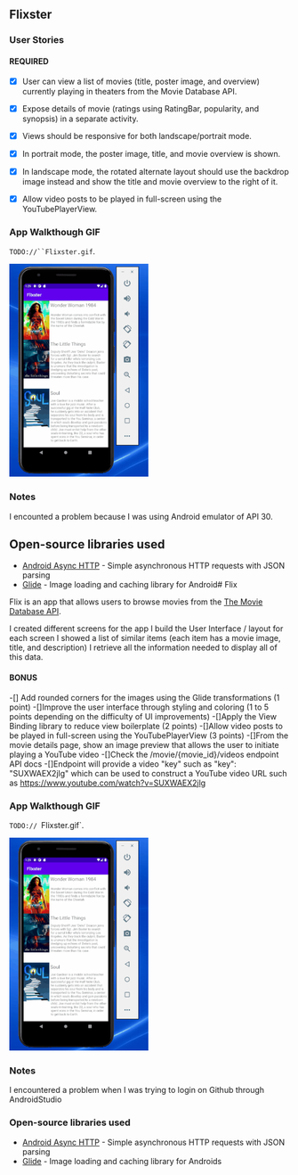 
## Flixster

### User Stories

#### REQUIRED

- [x] User can view a list of movies (title, poster image, and overview) currently playing in theaters from the Movie Database API.
- [x] Expose details of movie (ratings using RatingBar, popularity, and synopsis) in a separate activity.
- [x] Views should be responsive for both landscape/portrait mode.
- [x] In portrait mode, the poster image, title, and movie overview is shown.
- [x] In landscape mode, the rotated alternate layout should use the backdrop image instead and show the title and movie overview to the right of it.
- [x] Allow video posts to be played in full-screen using the YouTubePlayerView.


### App Walkthough GIF

`TODO://``Flixster.gif`. 

<img src="Flixster.gif" width=250><br>

### Notes

I encounted a problem because I was using Android emulator of API 30.

## Open-source libraries used
- [Android Async HTTP](https://github.com/codepath/CPAsyncHttpClient) - Simple asynchronous HTTP requests with JSON parsing
- [Glide](https://github.com/bumptech/glide) - Image loading and caching library for Android# Flix


Flix is an app that allows users to browse movies from the [The Movie Database API](http://docs.themoviedb.apiary.io/#).

   I created different screens for the app
   I  build the User Interface / layout for each screen
   I showed a list of similar items (each item has a movie image, title, and description)
   I retrieve all the information needed to display all of this data.



#### BONUS
-[] Add rounded corners for the images using the Glide transformations (1 point)
-[]Improve the user interface through styling and coloring (1 to 5 points depending on the difficulty of UI improvements)
-[]Apply the View Binding library to reduce view boilerplate (2 points)
-[]Allow video posts to be played in full-screen using the YouTubePlayerView (3 points)
-[]From the movie details page, show an image preview that allows the user to initiate playing a YouTube video
-[]Check the /movie/{movie_id}/videos endpoint API docs
-[]Endpoint will provide a video "key" such as "key": "SUXWAEX2jlg" which can be used to construct a YouTube video URL such as  https://www.youtube.com/watch?v=SUXWAEX2jlg

### App Walkthough GIF
`TODO:// `Flixster.gif`. 

<img src="Flixster.gif" width=250><br>

### Notes
I encountered a problem when I was trying to login on Github through AndroidStudio

### Open-source libraries used

- [Android Async HTTP](https://github.com/codepath/CPAsyncHttpClient) - Simple asynchronous HTTP requests with JSON parsing
- [Glide](https://github.com/bumptech/glide) - Image loading and caching library for Androids
